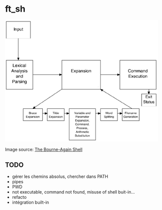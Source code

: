 # ft_sh

<p align="center">
  <img src="doc/assets/bash-article-diagram.png" alt="bash diagram" />
</p>

Image source: [The Bourne-Again Shell](https://www.aosabook.org/en/bash.html)

## TODO

- gérer les chemins absolus, chercher dans PATH
- pipes
- PWD
- not executable, command not found, misuse of shell buit-in...
- refacto
- intégration built-in
